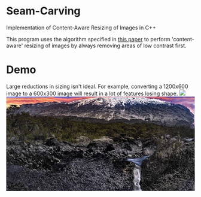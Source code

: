 # Seam-Carving
Implementation of Content-Aware Resizing of Images in C++

This program uses the algorithm specified in [this paper](http://graphics.cs.cmu.edu/courses/15-463/2013_fall/hw/proj3-seamcarving/imret.pdf) to perform 'content-aware' resizing of images by always removing areas of low contrast first.

# Demo
Large reductions in sizing isn't ideal. For example, converting a 1200x600 image to a 600x300 image will result in a lot of features losing shape.
![](Seam%20Carving/Original%20Demo%20Scenes/sceneMedium1)
![](Seam%20Carving/Demo%20Resizing/medium1%20600x300.jpg)
